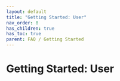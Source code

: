```yaml
---
layout: default
title: "Getting Started: User"
nav_order: 8
has_children: true
has_toc: true
parent: FAQ / Getting Started
---
```


# Getting Started: User
